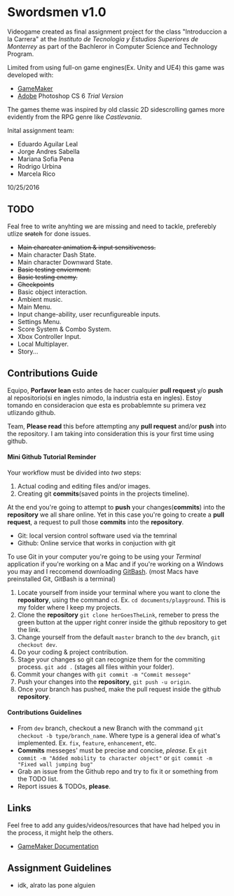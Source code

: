 # Swordsmen v1.0

Videogame created as final assignment project for the class "Introduccion a la Carrera" at the *Instituto de Tecnologia y Estudios Superiores de Monterrey* as part of the Bachleror in Computer Science and Technology Program.

Limited from using full-on game engines(Ex. Unity and UE4) this game was developed with:
- [GameMaker](http://www.yoyogames.com/gamemaker)
- [Adobe](http://www.adobe.com/) Photoshop CS 6 *Trial Version*

The games theme was inspired by old classic 2D sidescrolling games more evidently from the RPG genre like *Castlevania*.

Inital assignment team:
- Eduardo Aguilar Leal
- Jorge Andres Sabella
- Mariana Sofia Pena
- Rodrigo Urbina
- Marcela Rico

10/25/2016

## TODO

Feal free to write anyhting we are missing and need to tackle, preferebly utlize ~~sratch~~ for done issues.
- ~~Main charcater animation & input sensitiveness.~~
- Main character Dash State.
- Main character Downward State.
- ~~Basic testing envierment.~~
- ~~Basic testing enemy.~~
- ~~Checkpoints~~
- Basic object interaction.
- Ambient music.
- Main Menu.
- Input change-ability, user recunfigureable inputs.
- Settings Menu.
- Score System & Combo System.
- Xbox Controller Input.
- Local Multiplayer.
- Story...

## Contributions Guide

Equipo, **Porfavor lean** esto antes de hacer cualquier **pull request** y/o **push** al repositorio(si en ingles nimodo, la industria esta en ingles). Estoy tomando en consideracion que esta es probablemnte su primera vez utlizando github.

Team, **Please read** this before attempting any **pull request** and/or **push** into the repository. I am taking into consideration this is your first time using github.

#### Mini Github Tutorial Reminder

Your workflow must be divided into *two* steps:
1. Actual coding and editing files and/or images.
2. Creating git **commits**(saved points in the projects timeline).

At the end you're going to attempt to **push** your changes(**commits**) into the **repository** we all share online. Yet in this case you're going to create a **pull request**, a request to pull those **commits** into the **repository**.

- Git: local version control software used via the temrinal
- Github: Online service that works in conjuction with git

To use Git in your computer you're going to be using your *Terminal* application if you're working on a Mac and if you're working on a Windows you may and I reccomend downloading [GitBash](https://git-scm.com/downloads). (most Macs have preinstalled Git, GitBash is a terminal) 

1. Locate yourself from inside your terminal where you want to clone the **repository**, using the command `cd`. Ex. `cd documents/playground`. This is my folder where I keep my projects.
2. Clone the **repository** `git clone herGoesTheLink`, remeber to press the green button at the upper right conrer inside the github repository to get the link.
3. Change yourself from the default `master` branch to the `dev` branch, `git checkout dev`.
4. Do your coding & project contribution.
5. Stage your changes so git can recognize them for the commiting process. `git add .` (stages all files within your folder).
6. Commit your changes with `git commit -m "Commit messege"` 
7. Push your changes into the **repository**, `git push -u origin`.
8. Once your branch has pushed, make the pull request inside the github **repository**.

#### Contributions Guidelines

- From `dev` branch, checkout a new Branch with the command `git checkout -b type/branch_name`. Where type is a general idea of what's implemented. Ex. `fix`, `feature`, `enhancement`, etc.
- **Commits** messeges' must be precise and concise, *please*. Ex `git commit -m "Added mobility to character object"` or `git commit -m "Fixed wall jumping bug"`
- Grab an issue from the Github repo and try to fix it or something from the TODO list.
- Report issues & TODOs, **please**.


## Links

Feel free to add any guides/videos/resources that have had helped you in the process, it might help the others.

- [GameMaker Documentation](http://docs.yoyogames.com/)

## Assignment Guidelines

- idk, alrato las pone alguien

